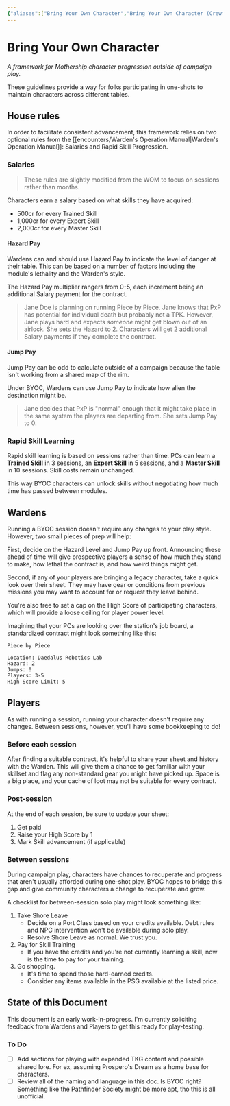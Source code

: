 ```yaml
---
{"aliases":["Bring Your Own Character","Bring Your Own Character (Crewmember?)","BYOC"],"date-created":"2023-08-01T19:15","date-modified":"2023-08-02T13:52","dg-publish":true,"tags":["mosh"],"title":"Bring Your Own Character","permalink":"/encounters/byoc/","dgPassFrontmatter":true}
---
```



# Bring Your Own Character

_A framework for Mothership character progression outside of campaign play._

These guidelines provide a way for folks participating in one-shots to maintain characters across different tables.

## House rules

In order to facilitate consistent advancement, this framework relies on two optional rules from the [[encounters/Warden's Operation Manual\|Warden's Operation Manual]]: Salaries and Rapid Skill Progression.

### Salaries

> These rules are slightly modified from the WOM to focus on sessions rather than months.

Characters earn a salary based on what skills they have acquired: 

- 500cr for every Trained Skill
- 1,000cr for every Expert Skill
- 2,000cr for every Master Skill

#### Hazard Pay

Wardens can and should use Hazard Pay to indicate the level of danger at their table. This can be based on a number of factors including the module's lethality and the Warden's style.

The Hazard Pay multiplier rangers from 0-5, each increment being an additional Salary payment for the contract.

> Jane Doe is planning on running Piece by Piece. Jane knows that PxP has potential for individual death but probably not a TPK. However, Jane plays hard and expects *someone* might get blown out of an airlock. She sets the Hazard to 2. Characters will get 2 additional Salary payments if they complete the contract.

#### Jump Pay

Jump Pay can be odd to calculate outside of a campaign because the table isn't working from a shared map of the rim.

Under BYOC, Wardens can use Jump Pay to indicate how alien the destination might be. 

> Jane decides that PxP is "normal" enough that it might take place in the same system the players are departing from. She sets Jump Pay to 0.

### Rapid Skill Learning

Rapid skill learning is based on sessions rather than time. PCs can learn a **Trained Skill** in 3 sessions, an **Expert Skill** in 5 sessions, and a **Master Skill** in 10 sessions. Skill costs remain unchanged.

This way BYOC characters can unlock skills without negotiating how much time has passed between modules.

## Wardens

Running a BYOC session doesn't require any changes to your play style. However, two small pieces of prep will help:

First, decide on the Hazard Level and Jump Pay up front. Announcing these ahead of time will give prospective players a sense of how much they stand to make, how lethal the contract is, and how weird things might get.

Second, if any of your players are bringing a legacy character, take a quick look over their sheet. They may have gear or conditions from previous missions you may want to account for or request they leave behind.

You're also free to set a cap on the High Score of participating characters, which will provide a loose ceiling for player power level.

Imagining that your PCs are looking over the station's job board, a standardized contract might look something like this:

```
Piece by Piece

Location: Daedalus Robotics Lab
Hazard: 2
Jumps: 0
Players: 3-5
High Score Limit: 5
```

## Players

As with running a session, running your character doesn't require any changes. Between sessions, however, you'll have some bookkeeping to do!

### Before each session

After finding a suitable contract, it's helpful to share your sheet and history with the Warden. This will give them a chance to get familiar with your skillset and flag any non-standard gear you might have picked up. Space is a big place, and your cache of loot may not be suitable for every contract.

### Post-session

At the end of each session, be sure to update your sheet:

1. Get paid
2. Raise your High Score by 1
3. Mark Skill advancement (if applicable)

### Between sessions

During campaign play, characters have chances to recuperate and progress that aren't usually afforded during one-shot play. BYOC hopes to bridge this gap and give community characters a change to recuperate and grow.

A checklist for between-session solo play might look something like:

1. Take Shore Leave
    - Decide on a Port Class based on your credits available. Debt rules and NPC intervention won't be available during solo play.
    - Resolve Shore Leave as normal. We trust you.
2. Pay for Skill Training
    - If you have the credits and you're not currently learning a skill, now is the time to pay for your training.
3. Go shopping.
    - It's time to spend those hard-earned credits.
    - Consider any items available in the PSG available at the listed price.

## State of this Document

This document is an early work-in-progress. I'm currently soliciting feedback from Wardens and Players to get this ready for play-testing.

### To Do

- [ ] Add sections for playing with expanded TKG content and possible shared lore. For ex, assuming Prospero's Dream as a home base for characters.
- [ ] Review all of the naming and language in this doc. Is BYOC right? Something like the Pathfinder Society might be more apt, tho this is all unofficial.
